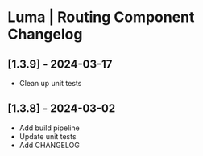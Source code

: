 # Luma | Routing Component Changelog

## [1.3.9] - 2024-03-17
- Clean up unit tests 

## [1.3.8] - 2024-03-02
- Add build pipeline
- Update unit tests
- Add CHANGELOG